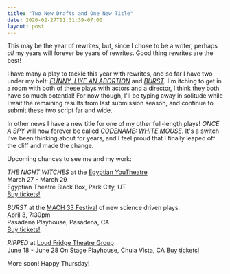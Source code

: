 ```yaml
---
title: "Two New Drafts and One New Title"
date: 2020-02-27T11:31:39-07:00
layout: post
---
```


This may be the year of rewrites, but, since I chose to be a writer, perhaps *all* my years will forever be years of rewrites. Good thing rewrites are the best!

I have many a play to tackle this year with rewrites, and so far I have two under my belt: [*FUNNY, LIKE AN ABORTION*](https://newplayexchange.org/plays/450187/funny-abortion) and [*BURST*](https://newplayexchange.org/plays/138560/burst). I'm itching to get in a room with both of these plays with actors and a director, I think they both have so much potential! For now though, I'll be typing away in solitude while I wait the remaining results from last submission season, and continue to submit these two script far and wide.

In other news I have a new title for one of my other full-length plays! *ONCE A SPY* will now forever be called [*CODENAME: WHITE MOUSE*](https://newplayexchange.org/plays/48794/codename-white-mouse). It's a switch I've been thinking about for years, and I feel proud that I finally leaped off the cliff and made the change.

Upcoming chances to see me and my work:

*THE NIGHT WITCHES* at the [Egyptian YouTheatre](https://egyptiantheatrecompany.org/youtheatre)  
March 27 - March 29   
Egyptian Theatre Black Box, Park City, UT  
[Buy tickets!](https://egyptiantheatrecompany.org/index.php?option=com_holdmyticket&view=event&id=356049)

*BURST* at the [MACH 33 Festival](https://www.pasadenaplayhouse.org/event/mach33/) of new science driven plays.  
April 3, 7:30pm  
Pasadena Playhouse, Pasadena, CA  
[Buy tickets!](https://www.pasadenaplayhouse.org/event/mach33/)

*RIPPED* at [Loud Fridge Theatre Group](https://www.loudfridgetheatre.com/)  
June 18 - June 28
On Stage Playhouse, Chula Vista, CA
[Buy tickets!](https://www.loudfridgetheatre.com/event-info/ripped)

More soon! Happy Thursday!

